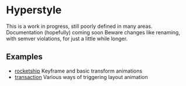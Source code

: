 # Hyperstyle

This is a work in progress, still poorly defined in many areas.
Documentation (hopefully) coming soon
Beware changes like renaming, with semver violations, for just a little while longer.


## Examples

- [rocketship](https://kevindoughty.github.io/hyperstyle/examples/rocketship) Keyframe and basic transform animations
- [transaction](https://kevindoughty.github.io/hyperstyle/examples/transaction) Various ways of triggering layout animation
